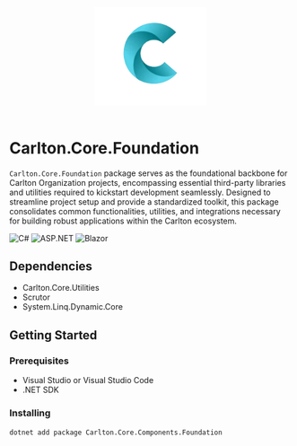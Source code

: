 ﻿<div align="center">
    <img src="../../..//images/CarltonLogo.png" alt="Carlton Logo" width="200" />
</div>
</br>

# Carlton.Core.Foundation 

`Carlton.Core.Foundation` package serves as the foundational backbone for Carlton Organization projects, encompassing essential third-party libraries and utilities required to kickstart development seamlessly. Designed to streamline project setup and provide a standardized toolkit, this package consolidates common functionalities, utilities, and integrations necessary for building robust applications within the Carlton ecosystem.

![C#](https://img.shields.io/badge/language-C%23-blue)
![ASP.NET](https://img.shields.io/badge/ASP.NET-blue)
![Blazor](https://img.shields.io/badge/Blazor-blue)

## Dependencies

* Carlton.Core.Utilities
* Scrutor
* System.Linq.Dynamic.Core

## Getting Started

### Prerequisites

* Visual Studio or Visual Studio Code
* .NET SDK

### Installing

```bash
dotnet add package Carlton.Core.Components.Foundation
```

